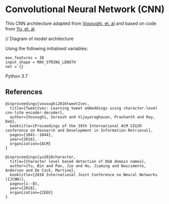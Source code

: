 # Convolutional Neural Network (CNN) 

This CNN architecture adapted from [Vosoughi, et. al](https://lsm.media.mit.edu/papers/tweet2vec_vvr.pdf) and based on code from [Yu, et. al](http://faculty.washington.edu/mdecock/papers/byu2018a.pdf).

// Diagram of model architecture

Using the following initialised variables:

```
max_features = 38
input_shape = MAX_STRING_LENGTH
net = {}
```

Python 3.7

## References
```
@inproceedings{vosoughi2016tweet2vec,
  title={Tweet2vec: Learning tweet embeddings using character-level cnn-lstm encoder-decoder},
  author={Vosoughi, Soroush and Vijayaraghavan, Prashanth and Roy, Deb},
  booktitle={Proceedings of the 39th International ACM SIGIR conference on Research and Development in Information Retrieval},
  pages={1041--1044},
  year={2016},
  organization={ACM}
}
```

```
@inproceedings{yu2018character,
  title={Character level based detection of DGA domain names},
  author={Yu, Bin and Pan, Jie and Hu, Jiaming and Nascimento, Anderson and De Cock, Martine},
  booktitle={2018 International Joint Conference on Neural Networks (IJCNN)},
  pages={1--8},
  year={2018},
  organization={IEEE}
}
```
